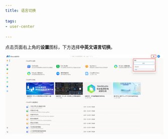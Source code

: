 ```yaml
---
title: 语言切换

tags: 
- user-center

---
```


点击页面右上角的**设置**图标，下方选择**中英文语言切换**。

![语言切换](./语言切换.png "语言切换")